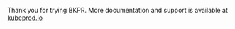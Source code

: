 Thank you for trying BKPR.  More documentation and support is
available at [kubeprod.io](https://kubeprod.io/)

